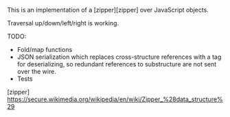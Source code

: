 This is an implementation of a [zipper][zipper] over JavaScript objects.

Traversal up/down/left/right is working.

TODO:

 * Fold/map functions
 * JSON serialization which replaces cross-structure references with a tag for
   deserializing, so redundant references to substructure are not sent over
   the wire.
 * Tests

[zipper] https://secure.wikimedia.org/wikipedia/en/wiki/Zipper_%28data_structure%29
